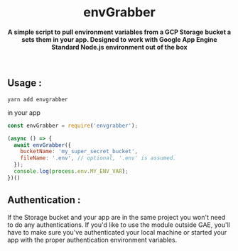 <h1 align="center"> envGrabber </h1>
<p align="center">
  <b >A simple script to pull environment variables from a GCP Storage bucket a sets them in your app. Designed to work with Google App Engine Standard Node.js environment out of the box</b>
</p>
<br>

## Usage :
```
yarn add envgrabber
```
in your app
````javascript
const envGrabber = require('envgrabber');

(async () => {
  await envGrabber({
    bucketName: 'my_super_secret_bucket',
    fileName: '.env', // optional, '.env' is assumed.
  });
  console.log(process.env.MY_ENV_VAR);
})()

````

## Authentication :

If the Storage bucket and your app are in the same project you won't need to do any authentications.
If you'd like to use the module outside GAE, you'll have to make sure you've authenticated your local machine or started your app with the proper authentication environment variables.

